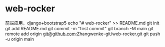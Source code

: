 # web-rocker
前端应用，django+bootstrap5
echo "# web-rocker" >> README.md
git init
git add README.md
git commit -m "first commit"
git branch -M main
git remote add origin git@github.com:Zhangwenke-git/web-rocker.git
git push -u origin main
